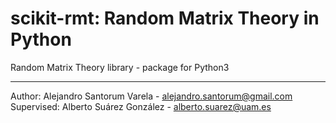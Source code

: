 # scikit-rmt: Random Matrix Theory in Python
Random Matrix Theory library - package for Python3


-----------------

Author: Alejandro Santorum Varela - alejandro.santorum@gmail.com<br>
Supervised: Alberto Suárez González - alberto.suarez@uam.es
